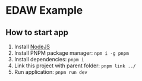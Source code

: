 # EDAW Example

## How to start app

1. Install [NodeJS](https://nodejs.org/en)
2. Install PNPM package manager: `npm i -g pnpm`
3. Install dependencies: `pnpm i`
4. Link this project with parent folder: `pnpm link ../`
5. Run application: `pnpm run dev`
